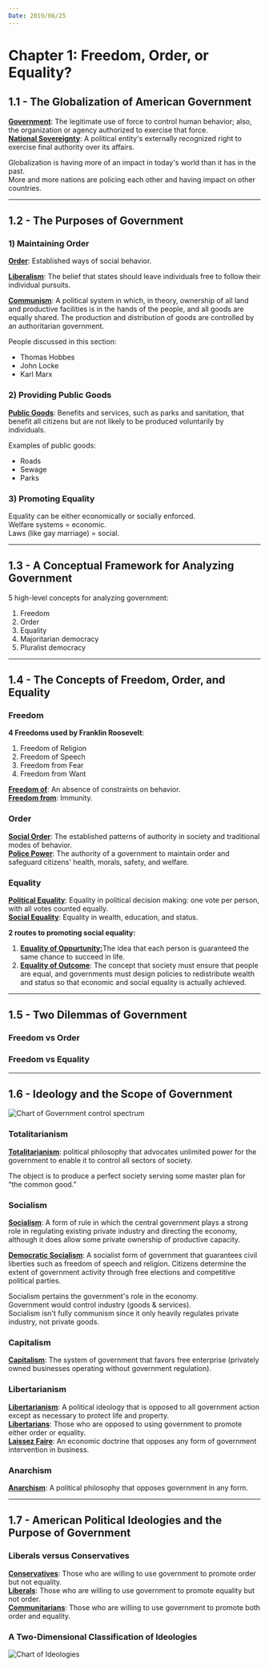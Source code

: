 ```yaml
---
Date: 2019/06/25
---
```


# Chapter 1: Freedom, Order, or Equality?

## 1.1 - The Globalization of American Government

<u>**Government**</u>: The legitimate use of force to control human behavior; also, the organization or agency authorized to exercise that force.  
<u>**National Sovereignty**</u>: A political entity's externally recognized right to exercise final authority over its affairs.

Globalization is having more of an impact in today's world than it has in the past.  
More and more nations are policing each other and having impact on other countries.

---

## 1.2 - The Purposes of Government

### 1) Maintaining Order

<u>**Order**</u>: Established ways of social behavior.

<u>**Liberalism**</u>: The belief that states should leave individuals free to follow their individual pursuits.

<u>**Communism**</u>: A political system in which, in theory, ownership of all land and productive facilities is in the hands of the people, and all goods are equally shared. The production and distribution of goods are controlled by an authoritarian government.

People discussed in this section:

- Thomas Hobbes
- John Locke
- Karl Marx

### 2) Providing Public Goods

<u>**Public Goods**</u>: Benefits and services, such as parks and sanitation, that benefit all citizens but are not likely to be produced voluntarily by individuals.

Examples of public goods:

- Roads
- Sewage
- Parks

### 3) Promoting Equality

Equality can be either economically or socially enforced.  
Welfare systems = economic.  
Laws (like gay marriage) = social.

---

## 1.3 - A Conceptual Framework for Analyzing Government

5 high-level concepts for analyzing government:

1. Freedom
2. Order
3. Equality
4. Majoritarian democracy
5. Pluralist democracy

---

## 1.4 - The Concepts of Freedom, Order, and Equality

### Freedom

**4 Freedoms used by Franklin Roosevelt**:

1. Freedom of Religion
2. Freedom of Speech
3. Freedom from Fear
4. Freedom from Want

<u>**Freedom of**</u>: An absence of constraints on behavior.  
<u>**Freedom from**</u>: Immunity.

### Order

<u>**Social Order**</u>: The established patterns of authority in society and traditional modes of behavior.  
<u>**Police Power**</u>: The authority of a government to maintain order and safeguard citizens' health, morals, safety, and welfare.

### Equality

<u>**Political Equality**</u>: Equality in political decision making: one vote per person, with all votes counted equally.  
<u>**Social Equality**</u>: Equality in wealth, education, and status.

**2 routes to promoting social equality:**

1. <u>**Equality of Oppurtunity:**</u>The idea that each person is guaranteed the same chance to succeed in life.
2. <u>**Equality of Outcome**</u>: The concept that society must ensure that people are equal, and governments must design policies to redistribute wealth and status so that economic and social equality is actually achieved.

---

## 1.5 - Two Dilemmas of Government

### Freedom vs Order

### Freedom vs Equality

---

## 1.6 - Ideology and the Scope of Government

![Chart of Government control spectrum](./../img/1.6.1.jpg)

### Totalitarianism

<u>**Totalitarianism**</u>: political philosophy that advocates unlimited power for the government to enable it to control all sectors of society.

The object is to produce a perfect society serving some master plan for “the common good.”

### Socialism

<u>**Socialism**</u>: A form of rule in which the central government plays a strong role in regulating existing private industry and directing the economy, although it does allow some private ownership of productive capacity.

<u>**Democratic Socialism**</u>: A socialist form of government that guarantees civil liberties such as freedom of speech and religion. Citizens determine the extent of government activity through free elections and competitive political parties.

Socialism pertains the government's role in the economy.  
Government would control industry (goods & services).  
Socialism isn't fully communism since it only heavily regulates private industry, not private goods.

### Capitalism

<u>**Capitalism**</u>: The system of government that favors free enterprise (privately owned businesses operating without government regulation).

### Libertarianism

<u>**Libertarianism**</u>: A political ideology that is opposed to all government action except as necessary to protect life and property.  
<u>**Libertarians**</u>: Those who are opposed to using government to promote either order or equality.  
<u>**Laissez Faire**</u>: An economic doctrine that opposes any form of government intervention in business.

### Anarchism

<u>**Anarchism**</u>: A political philosophy that opposes government in any form.

---

## 1.7 - American Political Ideologies and the Purpose of Government

### Liberals versus Conservatives

<u>**Conservatives**</u>: Those who are willing to use government to promote order but not equality.  
<u>**Liberals**</u>: Those who are willing to use government to promote equality but not order.  
<u>**Communitarians**</u>: Those who are willing to use government to promote both order and equality.

### A Two-Dimensional Classification of Ideologies

![Chart of Ideologies](./../img/1.7.1.jpg)
